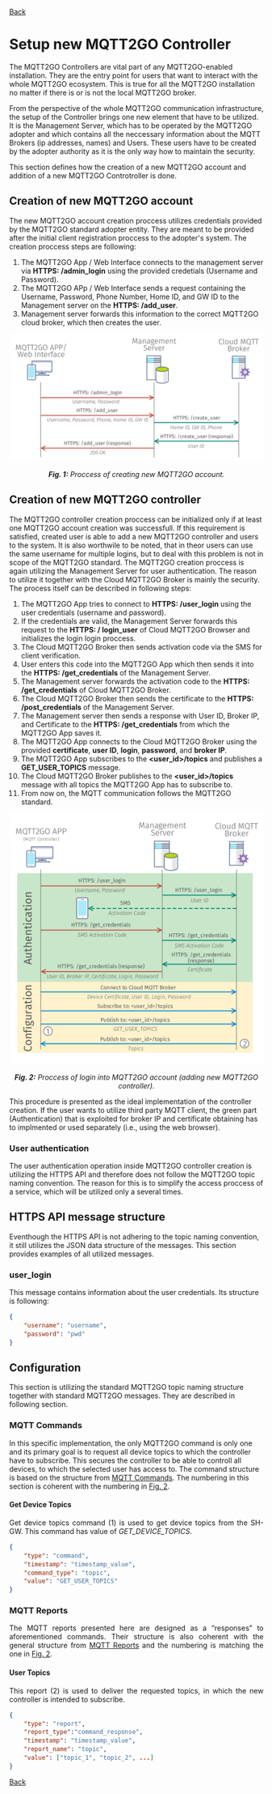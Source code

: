 [Back](./index.md#add-devices)
# Setup new MQTT2GO Controller
The MQTT2GO Controllers are vital part of any MQTT2GO-enabled installation. They are the entry point for users that want to interact with the whole MQTT2GO ecosystem. This is true for all the MQTT2GO installation no matter if there is or is not the local MQTT2GO broker.

From the perspective of the whole MQTT2GO communication infrastructure, the setup of the Controller brings one new element that have to be utilized. It is the Management Server, which has to be operated by the MQTT2GO adopter and which contains all the neccessary information about the MQTT Brokers (ip addresses, names) and Users. These users have to be created by the adopter authority as it is the only way how to maintain the security.

This section defines how the creation of a new MQTT2GO account and addition of a new MQTT2GO Controtroller is done.

## Creation of new MQTT2GO account
The new MQTT2GO account creation proccess utilizes credentials provided by the MQTT2GO standard adopter entity. They are meant to be provided after the initial client registration proccess to the adopter's system. The creation proccess steps are following:

1. The MQTT2GO App / Web Interface connects to the management server via __HTTPS: /admin_login__ using the provided credetials (Username and Password).
1. The MQTT2GO APp / Web Interface sends a request containing the Username, Password, Phone Number, Home ID, and GW ID to the Management server on the  __HTTPS: /add_user__.
1. Management server forwards this information to the correct MQTT2GO cloud broker, which then creates the user.

<p align="center" >
	<img src="create_account.svg" alt="Proccess of creating new MQTT2GO account">
</p>
<p align="center" >
	<a name="create-acocunt-fig"></a><em><strong>Fig. 1:</strong> Proccess of creating new MQTT2GO account.</em>
</p>

## Creation of new MQTT2GO controller
The MQTT2GO controller creation proccess can be initialized only if at least one MQTT2GO account creation was successfull. If this requirement is satisfied, created user is able to add a new MQTT2GO controller and users to the system. It is also worthwile to be noted, that in theor users can use the same username for multiple logins, but to deal with this problem is not in scope of the MQTT2GO standard. The MQTT2GO creation proccess is again utilizing the Management Server for user authentication. The reason to utilize it together with the Cloud MQTT2GO Broker is mainly the security. The process itself can be described in following steps:
1. The MQTT2GO App tries to connect to __HTTPS: /user_login__ using the user credentials (username and password).
1. If the credentials are valid, the Management Server forwards this request to the __HTTPS: / login_user__ of Cloud MQTT2GO Browser and initializes the login login proccess.
1. The Cloud MQTT2GO Broker then sends activation code via the SMS for client verification.
1. User enters this code into the MQTT2GO App which then sends it into the __HTTPS: /get_credentials__ of the Management Server.
1. The Management server forwards the activation code to the __HTTPS: /get_credentials__ of Cloud MQTT2GO Broker.
1. The Cloud MQTT2GO Broker then sends the certificate to the __HTTPS: /post_credentials__ of the Management Server.
1. The Management server then sends a response with User ID, Broker IP, and Certificate to the __HTTPS: /get_credentials__ from which the MQTT2GO App saves it.
1. The MQTT2GO App connects to the Cloud MQTT2GO Broker using the provided __certificate__,  __user ID__, __login__, __password__, and __broker IP__.
1. The MQTT2GO App subscribes to the __\<user_id\>/topics__ and publishes a __GET_USER_TOPICS__ message.
1. The Cloud MQTT2GO Broker publishes to the __\<user_id\>/topics__ message with all topics the MQTT2GO App has to subscribe to.
1. From now on, the MQTT communication follows the MQTT2GO standard.

<p align="center" >
	<img src="mqtt_controller_login.svg" alt="Proccess of login into MQTT2GO account">
</p>
<p align="center" >
	<a name="add-devices-fig"></a><em><strong>Fig. 2:</strong> Proccess of login into MQTT2GO account (adding new MQTT2GO controller).</em>
</p>

This procedure is presented as the ideal implementation of the controller creation. If the user wants to utilize third party MQTT client, the green part (Authentication) that is exploited for broker IP and certificate obtaining has to implmented or used separately (i.e., using the web browser). 

### User authentication
The user authentication operation inside MQTT2GO controller creation is utilizing the HTTPS API and therefore does not follow the MQTT2GO topic naming convention. The reason for this is to simplify the access proccess of a service, which will be utilized only a several times. 

## HTTPS API message structure
Eventhough the HTTPS API is not adhering to the topic naming convention, it still utilizes the JSON data structure of the messages. This section provides examples of all utilized messages.

### user_login
This message contains information about the user credentials. Its structure is following:
```json
{	
	"username": "username",
	"password": "pwd"
}
```

## Configuration
This section is utilizing the standard MQTT2GO topic naming structure together with standard MQTT2GO messages. They are described in following section.

### MQTT Commands
In this specific implementation, the only MQTT2GO command is only one and its primary goal is to request all device topics to which the controller have to subscribe. This secures the controller to be able to controll all devices, to which the selected user has access to. The command structure is based on the structure from <a href="./mqtt2go-commands#mqtt_commands">MQTT Commands</a>. The numbering in this section is coherent with the numbering in <a href="#add-devices-fig">Fig. 2</a>.

#### Get Device Topics
<p align="justify">
Get device topics command (1) is used to get device topics from the SH-GW. This command has value of <em>GET_DEVICE_TOPICS</em>.
</p>

```json
{
	"type": "command",
	"timestamp": "timestamp_value",
	"command_type": "topic",
	"value": "GET_USER_TOPICS"
}
```

### MQTT Reports
<p align="justify">
The MQTT reports presented here are designed as a “responses” to aforementioned commands. Their structure is also coherent with the general structure from <a href="./mqtt2go-commands#mqtt_reports">MQTT Reports</a> and the numbering is matching the one in <a href="#add-devices-fig">Fig. 2</a>.
</p>

#### User Topics
<p align="justify">
This report (2) is used to deliver the requested topics, in which the new controller is intended to subscribe.
</p>

```json
{
	"type": "report",
	"report_type":"command_response",
	"timestamp": "timestamp_value",
	"report_name": "topic",
	"value": ["topic_1", "topic_2", ...]
}
```

[Back](./index.md#add-devices)
